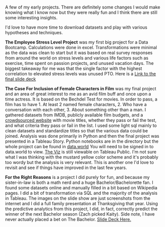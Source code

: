 A few of my early projects. There are definitely some changes I would make knowing what I know now but they were really fun and 
I think there are still some interesting insights. 

I'd love to have more time to download datasets and play with various hypotheses and techniques. 

**The Employee Stress Level Project** was my first big project for a Data Bootcamp. Calculations were done in excel. Transformations
were minimal as the data was clean to start but it was based on real survey responses from around the world on stress levels and
various life factors such as exercise, time spent on passion projects, and unused vacation days. The biggest takeaway for me was 
that the single factor with the highest correlation to elevated stress levels was unused PTO. Here is a 
[Link to the final slide deck](https://docs.google.com/presentation/d/1aTmz4oPmcg-F2BwGbzTIDGaAOWBnO_x8X52yQTraNvg/edit?usp=sharing)

**The Case For Inclusion of Female Characters in Film** was my final project and an area of great interest to me as an avid film buff
and once upon a time actress. It is based on the Bechdel Test for movies. In order to pass, a film has to have 1. At least 2 named female characters, 2. Who have a conversation with each other, 3. About something other than a man. I gathered datasets from IMDB, publicly available film budgets, and a [crowdsourced website](https://bechdeltest.com/) with movie titles, whether they pass or fail the test, and what criteria they pass or fail in the list. I used some light sql mainly to clean datasets and standardize titles so that the various data could be joined. Analysis was done primarily in Python and then the final project was presented in a Tableau Story. Python notebooks are in the directory but the whole project can be found in [data.world](https://data.world/sarahsavage/bechdel-capstone-project) You will need to be signed in to data.world to view.  [The Viz](https://public.tableau.com/app/profile/sarah.savage/viz/TheFinancialCaseforInclusionofFemaleCharactersinFilm/TheFinancialCaseforInclusionofFemaleCharactersinFilm) is still viewable on Tableau Public. I'm not sure what I was thinking with the mustard yellow color scheme and it's probably too wordy but the analysis is very relevant. This is another one I'd love to revisit and see if things have improved in the last few years. 

**For the Right Reasons** is a project I did purely for fun, and because my sister-in-law is both a math nerd and a huge Bachelor/Bachelorette fan. I found some datasets online and manually filled in a bit based on Wikipedia pages. I did a bit of transformation via SQL and the majority of the analysis in Tableau. The images on the slide show are just screenshots from the internet and I did a full family presentation at Thanksgiving that year. Using the predictive analytics from this project, I did, in fact, correctly predict the winner of the next Bachelor season (Zach picked Kaity). Side note, I have never actually placed a bet on The Bachelor. [Slide Deck Here.](https://docs.google.com/presentation/d/1uD8LXMrTg1u1G9vKQvsOhB6rUVa6kIrs4FAOZBbG3FE/edit?usp=sharing)


